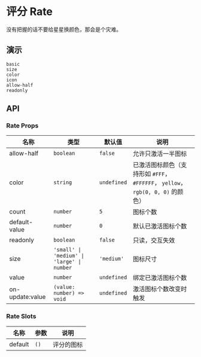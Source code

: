 # 评分 Rate

没有把握的话不要给星星换颜色，那会是个灾难。

## 演示

```demo
basic
size
color
icon
allow-half
readonly
```

## API

### Rate Props

| 名称 | 类型 | 默认值 | 说明 |
| --- | --- | --- | --- |
| allow-half | `boolean` | `false` | 允许只激活一半图标 |
| color | `string` | `undefined` | 已激活图标颜色（支持形如 `#FFF`， `#FFFFFF`， `yellow`，`rgb(0, 0, 0)` 的颜色） |
| count | `number` | `5` | 图标个数 |
| default-value | `number` | `0` | 默认已激活图标个数 |
| readonly | `boolean` | `false` | 只读，交互失效 |
| size | `'small' \| 'medium' \| 'large' \| number` | `'medium'` | 图标尺寸 |
| value | `number` | `undefined` | 绑定已激活图标个数 |
| on-update:value | `(value: number) => void` | `undefined` | 激活图标个数改变时触发 |

### Rate Slots

| 名称    | 参数 | 说明       |
| ------- | ---- | ---------- |
| default | `()` | 评分的图标 |
